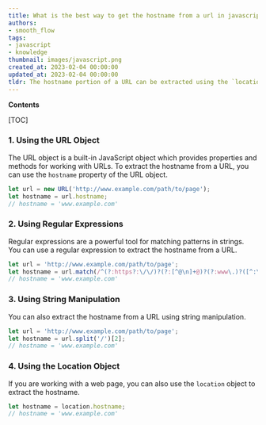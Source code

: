 ```yaml
---
title: What is the best way to get the hostname from a url in javascript?
authors:
- smooth_flow
tags:
- javascript
- knowledge
thumbnail: images/javascript.png
created_at: 2023-02-04 00:00:00
updated_at: 2023-02-04 00:00:00
tldr: The hostname portion of a URL can be extracted using the `location.hostname` property of the window object.
---
```


**Contents**

[TOC]

### 1. Using the URL Object

The URL object is a built-in JavaScript object which provides properties and methods for working with URLs. To extract the hostname from a URL, you can use the `hostname` property of the URL object.

```javascript
let url = new URL('http://www.example.com/path/to/page');
let hostname = url.hostname;
// hostname = 'www.example.com'
```

### 2. Using Regular Expressions

Regular expressions are a powerful tool for matching patterns in strings. You can use a regular expression to extract the hostname from a URL.

```javascript
let url = 'http://www.example.com/path/to/page';
let hostname = url.match(/^(?:https?:\/\/)?(?:[^@\n]+@)?(?:www\.)?([^:\/\n]+)/im)[1];
// hostname = 'www.example.com'
```

### 3. Using String Manipulation

You can also extract the hostname from a URL using string manipulation.

```javascript
let url = 'http://www.example.com/path/to/page';
let hostname = url.split('/')[2];
// hostname = 'www.example.com'
```

### 4. Using the Location Object

If you are working with a web page, you can also use the `location` object to extract the hostname.

```javascript
let hostname = location.hostname;
// hostname = 'www.example.com'
```
